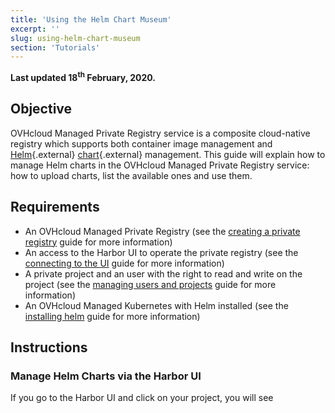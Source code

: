 ```yaml
---
title: 'Using the Helm Chart Museum'
excerpt: ''
slug: using-helm-chart-museum
section: 'Tutorials'
---
```



**Last updated 18<sup>th</sup> February, 2020.**

<style>
 pre {
     font-size: 14px;
 }
 pre.console {
   background-color: #300A24; 
   color: #ccc;
   font-family: monospace;
   padding: 5px;
   margin-bottom: 5px;
 }
 pre.console code {
   border: solid 0px transparent;
   color: #ccc;
   font-family: monospace !important;
   font-size: 0.75em;
 }
 .small {
     font-size: 0.75em;
 }
</style>


## Objective

OVHcloud Managed Private Registry service is a composite cloud-native registry which supports both container image management and [Helm](https://helm.sh/){.external} [chart](https://docs.helm.sh/developing_charts){.external} management. This guide will explain how to manage Helm charts in the OVHcloud Managed Private Registry service: how to upload charts, list the available ones and use them.

##  Requirements

- An OVHcloud Managed Private Registry (see the [creating a private registry](../creating-a-private-registry/) guide for more information)
- An access to the Harbor UI to operate the private registry (see the [connecting to the UI](../connecting-to-the-ui/) guide for more information)
- A private project and an user with the right to read and write on the project (see the [managing users and projects](../managing-users-and-projects/) guide for more information)
- An OVHcloud Managed Kubernetes with Helm installed (see the [installing helm](../../kubernetes-k8s/installing-helm/) guide for more information)


## Instructions

### Manage Helm Charts via the Harbor UI

If you go to the Harbor UI and click on your project, you will see 